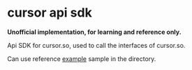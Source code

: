# cursor api sdk

**Unofficial implementation, for learning and reference only.**

Api SDK for cursor.so, used to call the interfaces of cursor.so.

Can use reference [example](example) sample in the directory.
